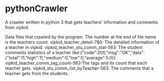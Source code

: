 # pythonCrawler
A crawler written in python 3 that gets teachers' information and comments from vipkid.

Data files that crawled by the program. The number at the end of file name is the teachers count.
vipkid_teacher_detail-780: The detailed information of a teacher in vipkid.
vipkid_teacher_stu_comm_stat-563: The student comments statistics of a teacher like:{"code":200,"msg":"OK","data":{"total":11,"high":11,"medium":0,"low":0,"average":5.0}}
vipkid_teacher_comm_tag_count-563:The tags and its count that each teacher gets. 
vipkid_stu_comm_list_byTeacher-563: The comments that a teacher gets from the students.
